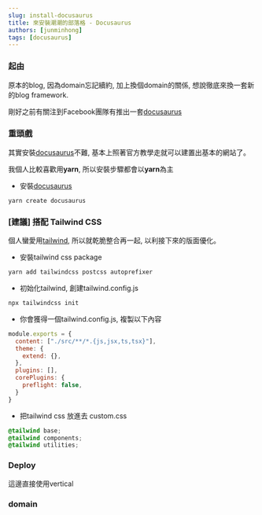 ```yaml
---
slug: install-docusaurus
title: 來安裝潮潮的部落格 - Docusaurus
authors: [junminhong]
tags: [docusaurus]
---
```


### 起由
原本的blog, 因為domain忘記續約, 加上換個domain的關係, 想說徹底來換一套新的blog framework.

剛好之前有關注到Facebook團隊有推出一套[docusaurus](https://docusaurus.io/)

### 重頭戲
其實安裝[docusaurus](https://docusaurus.io/)不難, 基本上照著官方教學走就可以建置出基本的網站了。

我個人比較喜歡用**yarn**, 所以安裝步驟都會以**yarn**為主
- 安裝[docusaurus](https://docusaurus.io/)
```
yarn create docusaurus
```

### [建議] 搭配 Tailwind CSS
個人蠻愛用[tailwind](https://tailwindcss.com/), 所以就乾脆整合再一起, 以利接下來的版面優化。
- 安裝tailwind css package
```zsh
yarn add tailwindcss postcss autoprefixer
```
- 初始化tailwind, 創建tailwind.config.js
```zsh
npx tailwindcss init
```
- 你會獲得一個tailwind.config.js, 複製以下內容
```js
module.exports = {
  content: ["./src/**/*.{js,jsx,ts,tsx}"],
  theme: {
    extend: {},
  },
  plugins: [],
  corePlugins: {
    preflight: false,
  }
}
```
- 把tailwind css 放進去 custom.css
```css
@tailwind base;
@tailwind components;
@tailwind utilities;
```

### Deploy
這邊直接使用vertical


### domain